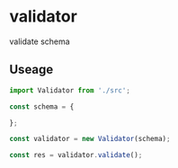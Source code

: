 # validator
validate schema

## Useage

```javascript
import Validator from './src';

const schema = {

};

const validator = new Validator(schema);

const res = validator.validate();

```
